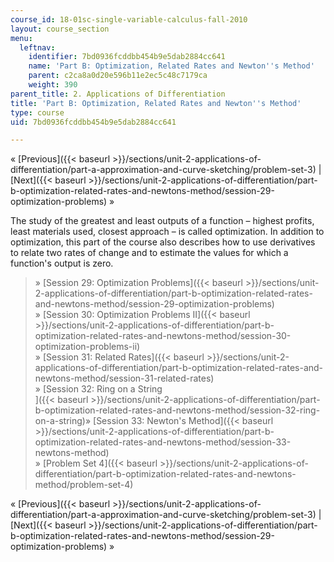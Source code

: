 ```yaml
---
course_id: 18-01sc-single-variable-calculus-fall-2010
layout: course_section
menu:
  leftnav:
    identifier: 7bd0936fcddbb454b9e5dab2884cc641
    name: 'Part B: Optimization, Related Rates and Newton''s Method'
    parent: c2ca8a0d20e596b11e2ec5c48c7179ca
    weight: 390
parent_title: 2. Applications of Differentiation
title: 'Part B: Optimization, Related Rates and Newton''s Method'
type: course
uid: 7bd0936fcddbb454b9e5dab2884cc641

---
```


« [Previous]({{< baseurl >}}/sections/unit-2-applications-of-differentiation/part-a-approximation-and-curve-sketching/problem-set-3) | [Next]({{< baseurl >}}/sections/unit-2-applications-of-differentiation/part-b-optimization-related-rates-and-newtons-method/session-29-optimization-problems) »

The study of the greatest and least outputs of a function – highest profits, least materials used, closest approach – is called optimization. In addition to optimization, this part of the course also describes how to use derivatives to relate two rates of change and to estimate the values for which a function's output is zero.

> » [Session 29: Optimization Problems]({{< baseurl >}}/sections/unit-2-applications-of-differentiation/part-b-optimization-related-rates-and-newtons-method/session-29-optimization-problems)  
> » [Session 30: Optimization Problems II]({{< baseurl >}}/sections/unit-2-applications-of-differentiation/part-b-optimization-related-rates-and-newtons-method/session-30-optimization-problems-ii)  
> » [Session 31: Related Rates]({{< baseurl >}}/sections/unit-2-applications-of-differentiation/part-b-optimization-related-rates-and-newtons-method/session-31-related-rates)  
> » [Session 32: Ring on a String  
> ]({{< baseurl >}}/sections/unit-2-applications-of-differentiation/part-b-optimization-related-rates-and-newtons-method/session-32-ring-on-a-string)» [Session 33: Newton's Method]({{< baseurl >}}/sections/unit-2-applications-of-differentiation/part-b-optimization-related-rates-and-newtons-method/session-33-newtons-method)  
> » [Problem Set 4]({{< baseurl >}}/sections/unit-2-applications-of-differentiation/part-b-optimization-related-rates-and-newtons-method/problem-set-4)

« [Previous]({{< baseurl >}}/sections/unit-2-applications-of-differentiation/part-a-approximation-and-curve-sketching/problem-set-3) | [Next]({{< baseurl >}}/sections/unit-2-applications-of-differentiation/part-b-optimization-related-rates-and-newtons-method/session-29-optimization-problems) »